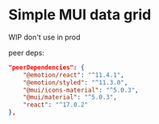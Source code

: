 # Simple MUI data grid

WIP don't use in prod

peer deps:

```json
"peerDependencies": {
    "@emotion/react": "^11.4.1",
    "@emotion/styled": "^11.3.0",
    "@mui/icons-material": "^5.0.3",
    "@mui/material": "^5.0.3",
    "react": "^17.0.2"
},
```
